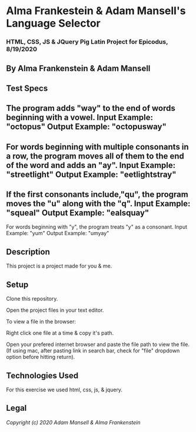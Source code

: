 # Alma Frankestein & Adam Mansell's Language Selector

### HTML, CSS, JS & JQuery Pig Latin Project for Epicodus, 8/19/2020

## **By Alma Frankenstein & Adam Mansell**


## Test Specs

The program adds "way" to the end of words beginning with a vowel.
Input Example: "octopus"
Output Example: "octopusway"
----------------------------------------------------------------------------
For words beginning with multiple consonants in a row, the program moves all of them to
the end of the word and adds an "ay".
Input Example: "streetlight"
Output Example: "eetlightstray"
----------------------------------------------------------
If the first consonants include,"qu", the program moves the "u" along with the "q".
Input Example: "squeal"
Output Example: "ealsquay"
---------------------------------------------------------------------------
For words beginning with "y", the program treats "y" as a consonant.
Input Example: "yum"
Output Example: "umyay"

## Description
This project is a project made for you & me.

## Setup
Clone this repository.

Open the project files in your text editor.

To view a file in the browser:

Right click one file at a time & copy it's path.

Open your prefered internet browser and paste the file path to view the file.
(If using mac, after pasting link in search bar, check for "file" dropdown option before hitting return).

## Technologies Used
For this exercise we used html, css, js, & jquery.

## Legal
_Copyright (c) 2020 Adam Mansell & Alma Frankenstein_


